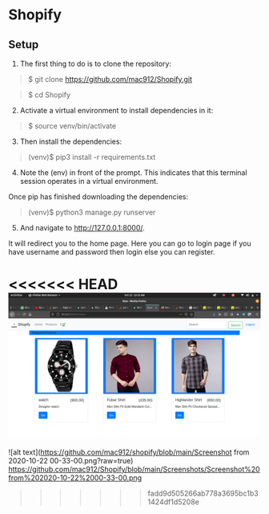 # Shopify

## Setup

1. The first thing to do is to clone the repository:
> $ git clone https://github.com/mac912/Shopify.git

> $ cd Shopify

2. Activate a virtual environment to install dependencies in it:
> $ source venv/bin/activate

3. Then install the dependencies:
> (venv)$ pip3 install -r requirements.txt

4. Note the (env) in front of the prompt. This indicates that this terminal session operates in a virtual environment.

Once pip has finished downloading the dependencies:
> (venv)$ python3 manage.py runserver

5. And navigate to http://127.0.0.1:8000/.

It will redirect you to the home page. Here you can go to login page if you have username and password then login else you can register.

<<<<<<< HEAD
![alt text](https://github.com/mac912/shopify/blob/main/Screenshots/Screenshot%20from%202020-10-22%2000-33-00.png?raw=true)
=======
![alt text](https://github.com/mac912/shopify/blob/main/Screenshot from 2020-10-22 00-33-00.png?raw=true)
https://github.com/mac912/Shopify/blob/main/Screenshots/Screenshot%20from%202020-10-22%2000-33-00.png
>>>>>>> fadd9d505266ab778a3695bc1b31424df1d5208e
